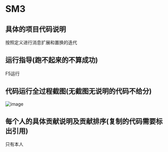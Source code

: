 # SM3
## 具体的项目代码说明
按照定义进行消息扩展和置换的迭代
## 运行指导(跑不起来的不算成功)
F5运行
## 代码运行全过程截图(无截图无说明的代码不给分)
![image](https://user-images.githubusercontent.com/104966988/182010307-a26d8b9c-5547-47c7-afdb-9d123e85fe2b.png)
## 每个人的具体贡献说明及贡献排序(复制的代码需要标出引用)
只有本人

